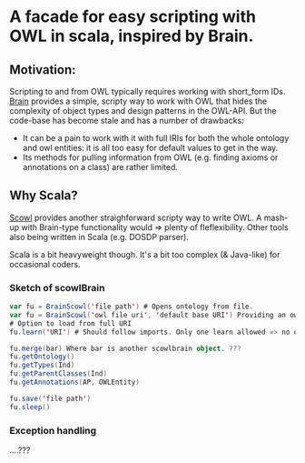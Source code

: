# A facade for easy scripting with OWL in scala, inspired by Brain.

## Motivation:

Scripting to and from OWL typically requires working with short_form IDs.  [Brain](https://github.com/loopasam/Brain/wiki) provides a simple, scripty way to work with OWL that hides the complexity of object types and design patterns in the OWL-API.  But the code-base has become stale and has a number of drawbacks:

* It can be a pain to work with it with full IRIs for both the whole ontology and owl entities: it is all too easy for default values  to get in the way.
* Its methods for pulling information from OWL (e.g. finding axioms or annotations on a class) are rather limited.

## Why Scala?

[Scowl](https://github.com/phenoscape/scowl) provides another straighforward scripty way to write OWL. A mash-up with Brain-type functionality would => plenty of fleflexibility.  Other tools also being written in Scala (e.g. DOSDP parser).

Scala is a bit heavyweight though.  It's a bit too complex (& Java-like) for occasional coders.

### Sketch of scowlBrain

```scala
var fu = BrainScowl('file path') # Opens ontology from file.
var fu = BrainScowl('owl file uri', 'default base URI') Providing an owl file URI initilises ontology.
# Option to load from full URI
fu.learn('URI') # Should follow imports. Only one learn allowed => no opaque mashing together.  Following imports means need a concept of ownership for OWL entities and axioms.  Edits should be only to directly loaded ontology.

fu.merge(bar) Where bar is another scowlbrain object. ???
fu.getOntology()
fu.getTypes(Ind)
fu.getParentClasses(Ind)
fu.getAnnotations(AP, OWLEntity)

fu.save('file path')
fu.sleep()
```


### Exception handling

....???






